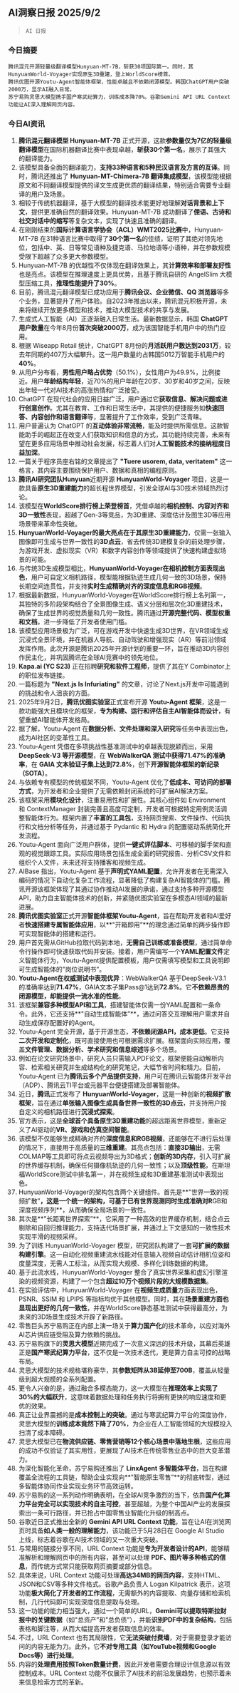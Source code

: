 ## AI洞察日报 2025/9/2

>  `AI 日报` 



### **今日摘要**

```
腾讯混元开源轻量级翻译模型Hunyuan-MT-7B，斩获30项国际第一。同时，其HunyuanWorld-Voyager实现原生3D重建，登上WorldScore榜首。
腾讯优图开源Youtu-Agent智能体框架，性能卓越且不依赖闭源模型。韩国ChatGPT用户突破2000万，显示AI融入日常。
苏宁易购灵思大模型携手国产寒武纪算力，训练成本降70%。谷歌Gemini API URL Context功能让AI深入理解网页内容。
```



### **今日AI资讯**

1.  **腾讯混元翻译模型 Hunyuan-MT-7B** 正式开源，这款**参数量仅为7亿的轻量级翻译模型**在国际机器翻译比赛中表现卓越，**斩获30个第一名**，展示了其强大的翻译能力。
2.  该模型具备全面的翻译能力，**支持33种语言和5种民汉语言及方言的互译**。同时，腾讯还推出了 **Hunyuan-MT-Chimera-7B 翻译集成模型**，该模型能根据原文和不同翻译模型提供的译文生成更优质的翻译结果，特别适合需要专业翻译的用户及场景。
3.  相较于传统机器翻译，基于大模型的翻译技术能更好地理解**对话背景和上下文**，提供更准确自然的翻译效果。Hunyuan-MT-7B 成功翻译了**俚语、古诗和社交对话中的缩写**等复杂文本，实现了快速且准确的翻译。
4.  在刚刚结束的**国际计算语言学协会（ACL）WMT2025比赛**中，Hunyuan-MT-7B 在31种语言比赛中取得了**30个第一名**的佳绩，证明了其绝对领先地位，包括中、英、日等常见语种及捷克语、马拉地语等小语种，并在参数规模受限下超越了众多更大参数模型。
5.  Hunyuan-MT-7B 的优越性不仅体现在翻译效果上，其**计算效率和部署友好性**也是亮点。该模型在推理速度上更具优势，且基于腾讯自研的 AngelSlim 大模型压缩工具，**推理性能提升了30%**。
6.  目前，腾讯混元翻译模型已成功应用于**腾讯会议、企业微信、QQ 浏览器**等多个业务，显著提升了用户体验。自2023年推出以来，腾讯混元积极开源，未来将继续开放更多模型和技术，推动大模型技术的共享与发展。
7.  生成式人工智能（AI）正逐渐融入日常生活。最新数据显示，韩国 **ChatGPT 用户数量**在今年8月份**首次突破2000万**，成为该国智能手机用户中的热门应用。
8.  根据 Wiseapp Retail 统计，ChatGPT 8月份的**月活跃用户数达到2031万**，较去年同期的407万大幅攀升。这一用户数量约占韩国5012万智能手机用户的**40%**。
9.  从用户分布看，**男性用户略占优势**（50.1%），女性用户为49.9%，比例接近。用户**年龄结构年轻**，近70%的用户年龄在20岁、30岁和40岁之间，反映出年轻一代对AI技术的高涨热情和广泛接受。
10. ChatGPT 在现代社会的应用日益广泛，用户通过它**获取信息、解决问题或进行创意创作**。尤其在教育、工作和日常生活中，其提供的便捷服务如**快速回答、内容创作和语言翻译**等，显著提升了工作效率，受到广泛青睐。
11. 用户普遍认为 ChatGPT 的**互动体验非常流畅**，能及时提供所需信息。这款智能助手的崛起正在改变人们获取知识和信息的方式，其功能持续完善，未来有望在更多应用场景中推动社会发展，标志着人们对**人工智能技术的接纳程度日益加深**。
12. 一篇关于程序员座右铭的文章提出了 **"Tuere usorem, data, veritatem"** 这一格言，其内容主要围绕保护用户、数据和真相的编程原则。
13. **腾讯AI研究团队Hunyuan**近期开源 **HunyuanWorld-Voyager** 项目，这是一款具备**原生3D重建能力**的超长程世界模型，引发全球AI与3D技术领域热烈讨论。
14. 该模型在**WorldScore排行榜上荣登榜首**，凭借卓越的**相机控制、内容对齐和3D一致性**表现，超越了Gen-3等竞品，为3D重建、深度估计及图生3D等应用场景带来革命性突破。
15. **HunyuanWorld-Voyager的最大亮点在于其原生3D重建能力**，仅需一张输入图像即可生成与世界一致性的**3D点云**，省去传统3D建模复杂的前处理步骤，为游戏开发、虚拟现实（VR）和数字内容创作等领域提供了快速构建虚拟场景的可能。
16. 与传统3D生成模型相比，**HunyuanWorld-Voyager在相机控制方面表现出色**，用户可自定义相机路径，模型能根据轨迹生成几何一致的3D场景，保持长期空间连贯性，并支持**实时生成精确对齐的深度信息和RGB视频**。
17. 根据最新数据，HunyuanWorld-Voyager在WorldScore排行榜上名列第一，其独特的多阶段架构结合了全景图像生成、语义分层和层次化3D重建技术，确保了生成世界的视觉质量和几何一致性。腾讯通过**开源完整代码、模型权重和文档**，进一步降低了开发者使用门槛。
18. 该模型应用场景极为广泛，可在游戏开发中快速生成3D世界，在VR领域生成沉浸式全景环境，并在机器人导航、自动驾驶和增强现实（AR）等前沿领域发挥作用。此次开源是腾讯2025年开源计划的重要一环，旨在推动3D内容创作民主化，并巩固腾讯在全球AI竞赛中的领先地位。
19. **Kapa.ai (YC S23)** 正在招聘**研究和软件工程师**，提供了其在Y Combinator上的职位发布链接。
20. 一篇标题为 **"Next.js Is Infuriating"** 的文章，讨论了Next.js开发中可能遇到的挑战和令人沮丧的方面。
21. 2025年9月2日，**腾讯优图实验室**正式宣布开源 **Youtu-Agent 框架**，这是一款功能强大且模块化的框架，**专为构建、运行和评估自主AI智能体而设计**，有望重塑AI智能体开发格局。
22. 据了解，Youtu-Agent 在**数据分析、文件处理和深入研究**等任务中表现出色，成为AI社区的变革性工具。
23. Youtu-Agent 凭借在多项挑战性基准测试中的卓越表现脱颖而出，采用 **DeepSeek-V3 等开源模型**，在 **WebWalkerQA 测试中获得71.47%的准确率**，在 **GAIA 文本验证子集上达到72.8%**，创下**开源智能体框架的新纪录（SOTA）**。
24. 与依赖专有模型的传统框架不同，Youtu-Agent 优化了**低成本、可访问的部署方式**，为开发者和企业提供了无需依赖封闭系统的可扩展AI解决方案。
25. 该框架采用**模块化设计**，注重易用性和扩展性。其核心组件如 Environment 和 ContextManager 封装完善且高度可定制，开发者可根据特定用例灵活调整智能体行为。框架内置了**丰富的工具包**，支持网页搜索、文件操作、代码执行和文档分析等任务，并通过基于 Pydantic 和 Hydra 的配置驱动系统简化开发流程。
26. Youtu-Agent 面向广泛用户群体，提供**一键式评估脚本**、可移植的脚手架和直观的视觉跟踪工具。实际应用场景包括生成全面的研究报告、分析CSV文件和组织个人文件，未来还将支持播客和视频生成。
27. AIBase 指出，Youtu-Agent 基于**声明式YAML配置**，允许开发者在无需深入编码的情况下自动化复杂工作流程，显著降低了构建复杂AI智能体的门槛。腾讯开源该框架体现了其通过协作推动AI发展的承诺，通过支持多种开源模型API，助力自主智能体技术的创新，并紧随优图实验室在多模态AI领域的最新进展。
28. **腾讯优图实验室**正式开源**智能体框架Youtu-Agent**，旨在帮助开发者和AI爱好者**快速搭建专属智能体应用**，以**"开箱即用”**的理念通过简单的两步操作即可实现智能体的搭建和运行。
29. 用户首先需从GitHub拉取代码到本地，**无需自己训练或准备模型**，通过简单命令行操作即可快速获取代码并安装。接着，用户需编写一个**YAML配置文件**定义智能体行为，Youtu-Agent提供配置模板，用户仅需填写模型和工具说明即可生成智能体的"岗位说明书”。
30. **Youtu-Agent在权威测试中表现优异**：WebWalkerQA 基于DeepSeek-V3.1的准确率达到**71.47%**，GAIA文本子集Pass@1达到**72.8%**。它**不依赖昂贵的闭源模型，却能提供一流水准的性能**。
31. 该框架**兼容多种模型API和工具**，搭建智能体仅需一份YAML配置和一条命令。此外，它还支持**"自动生成智能体”**，通过问答交互理解用户需求并自动生成保存配置好的Agent。
32. Youtu-Agent 完全开源，基于开源生态，**不依赖闭源API，成本更低**。它支持**二次开发和定制化**，既可直接使用也可根据需求扩展。框架面向实际应用，覆盖**文件管理、数据分析、学术研究和信息综述**等多个场景。
33. 例如在论文研究场景中，研究人员只需输入PDF论文，框架便能自动解析内容、检索相关研究并生成结构化的研究笔记，大幅节省时间和精力。目前，Youtu-Agent 已为**腾讯云多个产品提供支持**，用户可在腾讯云智能体开发平台（ADP）、腾讯云TI平台或元器平台便捷搭建及部署智能体。
34. 近日，**腾讯**正式发布了 **HunyuanWorld-Voyager**，这是一种创新的**视频扩散框架**，旨在通过**单张输入图像生成具备世界一致性的3D点云**，并支持用户按自定义的相机路径进行**沉浸式探索**。
35. 官方表示，这是**全球首个具备原生3D重建功能**的超远距离世界模型，重新定义了AI驱动的**VR、游戏和仿真空间智能**。
36. 该模型不仅能够生成精确对齐的**深度信息和RGB视频**，还能够在不进行后处理的情况下，直接用于高质量的**三维重建**。其亮点包括：**直接3D输出**，无需COLMAP等工具即可将点云视频导出为3D格式；**创新的3D内存**，引入可扩展的世界缓存机制，确保任何摄像机轨迹的几何一致性；以及**顶级性能**，在斯坦福WorldScore测试中排名第一，并在视频生成和3D重建基准测试中表现出色。
37. HunyuanWorld-Voyager的架构包含两个关键组件。首先是**"世界一致的视频扩散”**，这是一个统一的架构，可基于已有世界观测同时生成准确对R**GB和深度视频序列**，从而确保全局场景的一致性。
38. 其次是**"长距离世界探索”**，它采用了一种高效的世界缓存机制，结合点云剔除和自回归推理能力，支持迭代场景扩展，并通过上下文感知的一致性技术实现平滑的视频采样。
39. 为了训练 HunyuanWorld-Voyager 模型，研究团队构建了一套**可扩展的数据构建引擎**。这一自动化视频重建流水线能对任意输入视频自动估计相机位姿和度量深度，无需人工标注，从而实现大规模、多样化训练数据的构建。
40. 基于此流水线，HunyuanWorld-Voyager 整合了真实世界采集和虚幻引擎渲染的视频资源，构建了一个包含**超过10万个视频片段的大规模数据集**。
41. 在实验评估中，HunyuanWorld-Voyager 在**视频生成质量**方面表现出色，PSNR、SSIM 和 LPIPS 等指标均优于其他模型。同时，其在**场景重建方面也显现出更好的几何一致性**，并在WorldScore静态基准测试中获得最高分，为未来的3D场景生成技术开辟了新路径。
42. 零售巨头苏宁易购正在内部上演一场关于**算力国产化**的技术革命，以应对海外AI芯片供应链受阻及算力依赖的挑战。
43. 苏宁易购旗下的**灵思大模型**近期完成了一次意义深远的技术升级，其幕后英雄正是**国产寒武纪算力平台**，这不仅是一次技术迭代，更是算力自主可控的战略布局。
44. 灵思大模型的技术规格堪称豪华，其**参数矩阵从3B延伸至700B**，覆盖从轻量级到超大规模的全系列配置。
45. 更令人兴奋的是，通过融合多模态能力，这一大模型在**推理效率上实现了30%的大幅跃升**，这意味着数据处理和任务执行将拥有更快的响应速度和更优的效果。
46. 真正让业界震撼的是**成本控制上的突破**。通过与寒武纪算力平台的深度协作，灵思大模型的**训练成本竟然下降了70%**，为企业在人工智能领域的大规模投入扫清了成本障碍。
47. 灵思大模型已在**物流供应链、零售营销等12个核心场景中落地生根**，这些应用的成功不仅验证了其实用性，更展现了AI技术在传统零售业态中的巨大变革潜力。
48. 为深化智能化革命，苏宁易购还推出了 **LinxAgent 多智能体平台**，旨在构建覆盖全流程的工具链，帮助企业实现向**"智能原生零售”**的彻底转型，通过多智能体协同作业实现业务环节高效运转。
49. 苏宁易购的这一系列动作明确表明，在全球AI竞争激烈的当下，依靠**国产化算力平台完全可以实现技术的自主可控**，甚至超越，为整个中国AI产业的发展探索出一条可行路径，并已抢占中国零售业智能化升级的制高点。
50. 谷歌近日正式推出全新的 **Gemini API URL Context 功能**，旨在让AI在浏览网页时具备**如人类一般的理解能力**，该功能已于5月28日在 Google AI Studio 上线，标志着谷歌在AI技术领域的又一次重大突破。
51. 与常用的链接分享不同，URL Context 功能是**专为开发者设计的API**，能够精准解析和理解网页中的所有内容，甚至可以处理 **PDF、图片等多种格式的信息**，而传统方式常只能获取网页摘要或部分信息。
52. 具体来说，URL Context 功能可处理**高达34MB的网页内容**，支持HTML、JSON和CSV等多种文件格式。谷歌产品负责人 Logan Kilpatrick 表示，这项功能**极大简化了开发者的工作流程**，无需额外的内容提取、向量存储和检索机制，几行代码即可实现深度信息提取与处理。
53. 这一功能的能力相当强大，通过一个简单的URL，**Gemini可以提取特斯拉财报中的关键数据**（如"总资产”和"总负债”），并能**识别PDF中的复杂结构**，包括表格和脚注等，从而大幅提高开发者获取信息的效率。
54. 不过，URL Context 也有其局限性，它**无法突破付费墙**，对于需要登录才能访问的内容无能为力。此外，它**不对专用工具（如YouTube视频和Google Docs等）进行处理**。
55. 内容的**处理费用按照Token数量计费**，因此开发者需要合理设计信息源以有效控制成本。URL Context 功能不仅展示了AI技术的前沿发展趋势，也预示着未来信息检索方式的革新。